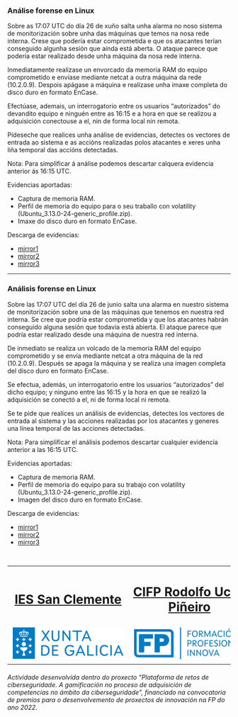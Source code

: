 ### Análise forense en Linux
	 
Sobre as 17:07 UTC do día 26 de xuño salta unha alarma no noso sistema de monitorización sobre unha das máquinas que temos na nosa rede interna. Crese que podería estar comprometida e que os atacantes terían conseguido algunha sesión que aínda está aberta. O ataque parece que podería estar realizado desde unha máquina da nosa rede interna.

Inmediatamente realízase un envorcado da memoria RAM do equipo comprometido e envíase mediante netcat a outra máquina da rede (10.2.0.9). Despois apágase a máquina e realízase unha imaxe completa do disco duro en formato EnCase.

Efectúase, ademais, un interrogatorio entre os  usuarios “autorizados” do devandito equipo e ninguén entre as 16:15 e a hora en que se realizou a adquisición conectouse a el, nin de forma local nin remota.

Pídeseche que realices unha análise de evidencias, detectes os vectores de entrada ao sistema e as accións realizadas polos atacantes e xeres unha liña temporal das accións detectadas. 

Nota: Para simplificar á análise podemos descartar calquera evidencia anterior ás 16:15 UTC.

Evidencias aportadas:
- Captura de memoria RAM.
- Perfil de memoria do equipo para o seu traballo con volatility (Ubuntu_3.13.0-24-generic_profile.zip).
- Imaxe do disco duro en formato EnCase.

Descarga de evidencias:
- <a href="https://drive.google.com/file/d/1jTDBAopaXcUZb551nkdHHSExZ1zI8_vB/view?usp=share_link" target="_blank">mirror1</a>
- <a href="https://drive.google.com/file/d/1D5CGbl7QRXA1XRZ_XvlbYZHPf0eTJX1W/view?usp=sharing" target="_blank">mirror2</a>
- <a href="https://drive.google.com/file/d/1o3KVb7U4iONfHtJrUMjmU-_9U8UQYs6x/view?usp=sharing" target="_blank">mirror3</a>

---
### Análisis forense en Linux

Sobre las 17:07 UTC del día 26 de junio salta una alarma en nuestro sistema de monitorización sobre una de las máquinas que tenemos en nuestra red interna. Se cree que podría estar comprometida y que los atacantes habrán conseguido alguna sesión que todavía está abierta. El ataque parece que podría estar realizado desde una máquina de nuestra red interna.

De inmediato se realiza un volcado de la memoria RAM del equipo comprometido y se envía mediante netcat a otra máquina de la red (10.2.0.9). Después se apaga la máquina y se realiza una imagen completa del disco duro en formato EnCase.

Se efectua, además, un interrogatorio entre los  usuarios “autorizados” del dicho equipo; y ninguno entre las 16:15 y la hora en que se realizó la adquisición se conectó a el, ni de forma local ni remota.

Se te pide que realices un análisis de evidencias, detectes los vectores de entrada al sistema y las acciones realizadas por los atacantes y generes una línea temporal de las acciones detectadas. 

Nota: Para simplificar el análisis podemos descartar cualquier evidencia anterior a las 16:15 UTC.

Evidencias aportadas:
- Captura de memoria RAM.
- Perfil de memoria do equipo para su trabajo con volatility (Ubuntu_3.13.0-24-generic_profile.zip).
- Imagen del disco duro en formato EnCase.

Descarga de evidencias:
- <a href="https://drive.google.com/file/d/1jTDBAopaXcUZb551nkdHHSExZ1zI8_vB/view?usp=share_link" target="_blank">mirror1</a>
- <a href="https://drive.google.com/file/d/1D5CGbl7QRXA1XRZ_XvlbYZHPf0eTJX1W/view?usp=sharing" target="_blank">mirror2</a>
- <a href="https://drive.google.com/file/d/1o3KVb7U4iONfHtJrUMjmU-_9U8UQYs6x/view?usp=sharing" target="_blank">mirror3</a>

<br>
<table align="center" cellspacing="50">
<tr>
   <td><h1 align=center><a href="https://www.iessanclemente.net/" target="_blank">IES San Clemente</a></h1></td>
   <td><h1 align=center><a href="https://www.cifprodolfoucha.es/"  target="_blank">CIFP Rodolfo Ucha Piñeiro</a></h1></td>
</tr>
<tr>
    <td><a href="https://www.edu.xunta.gal/" target="_blank"><img class="w-100 mx-auto d-block" style="max-width: 250px;padding: 5px;" src="../imagenes/logo_xunta_positivo.png" /></a></td>
    <td><a href="https://www.edu.xunta.gal/fp/convocatoria-innovacion-2022" target="_blank"><img class="w-100 mx-auto d-block" style="max-width: 250px;padding: 5px;" src="../imagenes/composicion_formacion_profesional_innova.png" /></a></td>
</tr>
</table>
      <p> </p>
      <h6>Actividade desenvolvida dentro do proxecto "Plataforma de retos de ciberseguridade. A gamificación no proceso de adquisición de competencias no ámbito da ciberseguridade", financiado na convocatoria de premios para o desenvolvemento de proxectos de innovación na FP do ano 2022.</h6>

